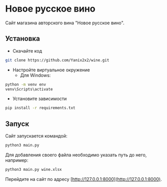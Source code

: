 # Новое русское вино

Сайт магазина авторского вина "Новое русское вино".

## Установка
* Скачайте код
```bash
git clone https://github.com/Yanix2x2/wine.git
```
* Настройте виртуальное окружение
    - Для Windows:
```bash
python -m venv env
venv\Scripts\activate
```
* Установите зависимости
```bash
pip install -r requirements.txt
```

## Запуск

Cайт запускается командой:
```bash
python3 main.py
```
Для добавления своего файла необходимо указать путь до него, например:
```bash
python3 main.py wine.xlsx
```
Перейдите на сайт по адресу [http://127.0.0.1:8000](http://127.0.0.1:8000).
